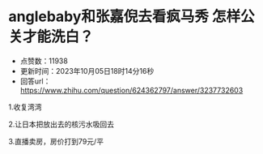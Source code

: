 # anglebaby和张嘉倪去看疯马秀 怎样公关才能洗白？
- 点赞数：11938
- 更新时间：2023年10月05日18时14分16秒
- 回答url：https://www.zhihu.com/question/624362797/answer/3237732603
<body>
 <p data-pid="b0DQYAl2">1.收复湾湾</p>
 <p data-pid="tGGC-VfW">2.让日本把放出去的核污水吸回去</p>
 <p data-pid="4HVJ1Ot4">3.直播卖房，房价打到79元/平</p>
</body>